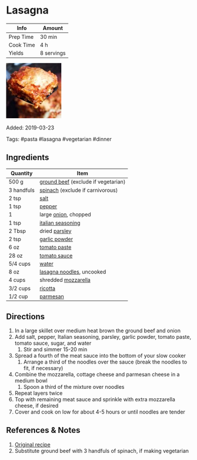 # Lasagna

| Info      | Amount     |
| --------- | ---------- |
| Prep Time | 30 min     |
| Cook Time | 4 h        |
| Yields    | 8 servings |

![Lasagna](../Media/lasagna.jpg)

Added: 2019-03-23

Tags: #pasta #lasagna #vegetarian #dinner

## Ingredients

| Quantity   | Item                                                                 |
| ---------- | -------------------------------------------------------------------- |
| 500 g      | [ground beef](../Ingredients/ground%20beef.md) (exclude if vegetarian) |
| 3 handfuls | [spinach](../Ingredients/spinach.md) (exclude if carnivorous)        |
| 2 tsp      | [salt](../Ingredients/salt.md)                                       |
| 1 tsp      | [pepper](../Ingredients/pepper.md)                                   |
| 1          | large [onion](../Ingredients/onion.md), chopped                      |
| 1 tsp      | [italian seasoning](../Ingredients/italian%20seasoning.md)             |
| 2 Tbsp     | dried [parsley](../Ingredients/parsley.md)                           |
| 2 tsp      | [garlic powder](../Ingredients/garlic-powder.md)                     |
| 6 oz       | [tomato paste](../Ingredients/tomato%20paste.md)                       |
| 28 oz      | [tomato sauce](../Ingredients/tomato%20sauce.md)                       |
| 5/4 cups   | [water](../Ingredients/water.md)                                     |
| 8 oz       | [lasagna noodles](../Ingredients/lasagna-noodles.md), uncooked       |
| 4 cups     | shredded [mozzarella](../Ingredients/mozzarella.md)                  |
| 3/2 cups   | [ricotta](../Ingredients/ricotta.md)                                 |
| 1/2 cup    | [parmesan](../Ingredients/parmesan.md)                               |

## Directions

1. In a large skillet over medium heat brown the ground beef and onion
2. Add salt, pepper, Italian seasoning, parsley, garlic powder, tomato paste, tomato sauce, sugar, and water
   1. Stir and simmer 15-20 min
3. Spread a fourth of the meat sauce into the bottom of your slow cooker
   1. Arrange a third of the noodles over the sauce (break the noodles to fit, if necessary)
4. Combine the mozzarella, cottage cheese and parmesan cheese in a medium bowl
   1. Spoon a third of the mixture over noodles
5. Repeat layers twice
6. Top with remaining meat sauce and sprinkle with extra mozzarella cheese, if desired
7. Cover and cook on low for about 4-5 hours or until noodles are tender

## References & Notes

1. [Original recipe](https://tastesbetterfromscratch.com/slow-cooker-lasagna/)
2. Substitute ground beef with 3 handfuls of spinach, if making vegetarian
